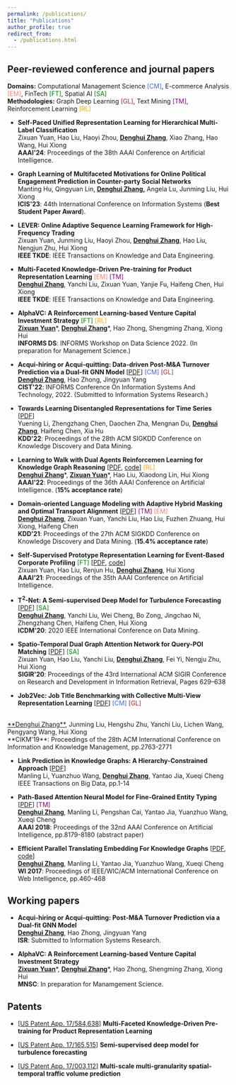 ```yaml
---
permalink: /publications/
title: "Publications"
author_profile: true
redirect_from: 
  - /publications.html
---
```


<!-- You can also find my publications on <a href="https://scholar.google.com/citations?user=6U4SXnUAAAAJ&hl=en">my Google Scholar profile</a>. -->

<!-- ## Papers (* equal contribution)
 -->
<!-- ## Papers -->

<!-- ### Preprint

- **E-BERT: A Phrase and Product Knowledge Enhanced Language Model for E-commerce** [<a href='https://arxiv.org/pdf/2009.02835.pdf'>PDF</a>, <a href=''>code</a>] <br>
<ins>**Denghui Zhang**</ins>, Zixuan Yuan, Yanchi Liu, 	Zuohui Fu, Fuzhen Zhuang, Pengyang Wang, Haifeng Chen, Hui Xiong<br>
arXiv:2009.02835 <br> -->
<!-- ### 2021 -->


<!-- <span style="color:RoyalBlue">[CM] Computational Management Science,</span>  <span style="color:CornflowerBlue">[EM] E-commerce Analysis,</span>   <span style="color:green">[FT] FinTech</span><br>
<span style="color:brown">[GL]Graph Machine Learning,</span> <span style="color:purple">[NLP] Natual Language Processing,</span> <span style="color:Orange;">[RL] Reinforcement Learning,</span -->
## Peer-reviewed conference and journal papers


**Domains:**  Computational Management Science <span style="color:RoyalBlue">[CM]</span>,  E-commerce Analysis <span style="color:Salmon">[EM]</span>,  FinTech <span style="color:green">[FT]</span>, Spatial AI <span style="color:green">[SA]</span> <br>
**Methodologies:**  Graph Deep Learning <span style="color:brown">[GL]</span>,  Text Mining <span style="color:purple">[TM]</span>,  Reinforcement Learning <span style="color:Orange;">[RL]</span>

- **Self-Paced Unified Representation Learning for Hierarchical Multi-Label Classification** <br>
Zixuan Yuan, Hao Liu, Haoyi Zhou, <ins>**Denghui Zhang**</ins>, Xiao Zhang, Hao Wang, Hui Xiong<br>
**AAAI'24**: Proceedings of the 38th AAAI Conference on Artificial Intelligence.<br>

- **Graph Learning of Multifaceted Motivations for Online Political Engagement Prediction in Counter-party Social Networks** <br>
Manting Hu, Qingyuan Lin, <ins>**Denghui Zhang,**</ins> Angela Lu, Junming Liu, Hui Xiong<br>
**ICIS'23**: 44th International Conference on Information Systems (**Best Student Paper Award**).<br>

- **LEVER: Online Adaptive Sequence Learning Framework for High-Frequency Trading** <br>
Zixuan Yuan, Junming Liu, Haoyi Zhou, <ins>**Denghui Zhang**</ins>, Hao Liu, Nengjun Zhu, Hui Xiong<br>
**IEEE TKDE**: IEEE Transactions on Knowledge and Data Engineering.<br>

<!-- ![image](M&A.jpeg){: style="float: left"} -->
- **Multi-Faceted Knowledge-Driven Pre-training for Product Representation Learning** <span style="color:Salmon">[EM] <span style="color:purple">[TM]</span></span> <br>
<ins>**Denghui Zhang**</ins>, Yanchi Liu, Zixuan Yuan, Yanjie Fu, Haifeng Chen, Hui Xiong<br>
**IEEE TKDE**: IEEE Transactions on Knowledge and Data Engineering.<br>

- **AlphaVC: A Reinforcement Learning-based Venture Capital Investment Strategy** <span style="color:green">[FT]</span> <span style="color:Orange;">[RL]</span><br>
<ins>**Zixuan Yuan**</ins>\*, <ins>**Denghui Zhang**</ins>\*, Hao Zhong, Shengming Zhang, Xiong Hui<br>
**INFORMS DS**: INFORMS Workshop on Data Science 2022. (In preparation for Management Science.)<br>

- **Acqui-hiring or Acqui-quitting: Data-driven Post-M&A Turnover Prediction via a Dual-fit GNN Model** [<a href='M_A_sample_denghui.pdf'>PDF</a>] <span style="color:RoyalBlue">[CM]</span> <span style="color:brown">[GL]</span><br>
<ins>**Denghui Zhang**</ins>, Hao Zhong, Jingyuan Yang<br>
**CIST'22**: INFORMS Conference On Information Systems And Technology, 2022. (Submitted to Information Systems Research.)<br>

- **Towards Learning Disentangled Representations for Time Series** [<a href=''>PDF</a>] <br>
Yuening Li, Zhengzhang Chen, Daochen Zha, Mengnan Du, <ins>**Denghui Zhang**</ins>, Haifeng Chen, Xia Hu<br>
**KDD'22**: Proceedings of the 28th ACM SIGKDD Conference on Knowledge Discovery and Data Mining. <br>

- **Learning to Walk with Dual Agents Reinforcemen Learning for Knowledge Graph Reasoning** [<a href='https://arxiv.org/pdf/2112.12876.pdf'>PDF</a>, <a href='https://github.com/RutgersDM/DKGR/tree/master'>code</a>] <span style="color:Orange;">[RL]</span> <br>
<ins>**Denghui Zhang**</ins>\*, <ins>**Zixuan Yuan**</ins>\*, Hao Liu, Xiaodong Lin, Hui Xiong<br>
**AAAI'22**: Proceedings of the 36th AAAI Conference on Artificial Intelligence. (**15% acceptance rate**)<br>

- **Domain-oriented Language Modeling with Adaptive Hybrid Masking and Optimal Transport Alignment** [<a href='KDD21.pdf'>PDF</a>] <span style="color:purple">[TM]</span> <span style="color:Salmon">[EM]</span> <br>
<ins>**Denghui Zhang**</ins>, Zixuan Yuan, Yanchi Liu, Hao Liu, Fuzhen Zhuang, Hui Xiong, Haifeng Chen<br>
**KDD'21**: Proceedings of the 27th ACM SIGKDD Conference on Knowledge Discovery and Data Mining. (**15.4% acceptance rate**)<br>

- **Self-Supervised Prototype Representation Learning for Event-Based Corporate Profiling** <span style="color:green">[FT]</span> [<a href='Corporate_Profiling__AAAI_2021.pdf'>PDF</a>, <a href='https://github.com/yuanzx33033/SePaL'>code</a>] <br>
Zixuan Yuan, Hao Liu, Renjun Hu, <ins>**Denghui Zhang**</ins>, Hui Xiong<br>
**AAAI'21**: Proceedings of the 35th AAAI Conference on Artificial Intelligence.<br>

<!-- ### 2020 -->
- **T$^2$-Net: A Semi-supervised Deep Model for Turbulence Forecasting** [<a href='ICDM20.pdf'>PDF</a>] <span style="color:green">[SA]</span><br>
<ins>**Denghui Zhang**</ins>, Yanchi Liu, Wei Cheng, Bo Zong, Jingchao Ni, Zhengzhang Chen, Haifeng Chen, Hui Xiong <br>
**ICDM'20**: 2020 IEEE International Conference on Data Mining.<br>


- **Spatio-Temporal Dual Graph Attention Network for Query-POI Matching** [<a href='https://dl.acm.org/doi/abs/10.1145/3397271.3401159'>PDF</a>] <span style="color:green">[SA]</span><br>
Zixuan Yuan, Hao Liu, Yanchi Liu, <ins>**Denghui Zhang**</ins>, Fei Yi, Nengju Zhu, Hui Xiong  <br>
**SIGIR'20**: Proceedings of the 43rd International ACM SIGIR Conference on Research and Development in Information Retrieval, Pages 629–638 <br>


<!-- ### 2019 -->

- **Job2Vec: Job Title Benchmarking with Collective Multi-View Representation Learning** [<a href='https://arxiv.org/pdf/2009.07429.pdf'>PDF</a>] <span style="color:RoyalBlue">[CM] <span style="color:brown">[GL]</span></span>
<br>
<ins>**Denghui Zhang**</ins>, Junming Liu, Hengshu Zhu, Yanchi Liu, Lichen Wang, Pengyang Wang, Hui Xiong<br>
**CIKM'19**: Proceedings of the 28th ACM International Conference on Information and Knowledge Management, pp.2763-2771<br>

<!-- ### 2018 and before -->

<!-- 2. **GAIA - A Multi-media Multi-lingual Knowledge Extraction and Hypothesis Generation System**  [<a href='docs/GAIA.pdf'>PDF</a>] <br>
Tongtao Zhang, Ananya Subburathinam, Ge Shi, Lifu Huang, Di Lu, Xiaoman Pan, <ins>**Manling Li**</ins>, Boliang Zhang, Qingyun Wang, Spencer Whitehead, Heng Ji, etc. <br>
**TAC-KBP**: Text Analysis Conference Knowledge Base Population Workshop 2018  <br>  --> 

- **Link Prediction in Knowledge Graphs: A Hierarchy-Constrained Approach**  [<a href='https://ieeexplore.ieee.org/document/8450054'>PDF</a>] <br>
Manling Li, Yuanzhuo Wang, <ins>**Denghui Zhang**</ins>, Yantao Jia, Xueqi Cheng <br>
IEEE Transactions on Big Data, pp.1-14 <br>
<!-- Special Issue on "Knowledge Graphs: Techniques and Applications"  --> 

- **Path-Based Attention Neural Model for Fine-Grained Entity Typing**  [<a href='PAN.pdf'>PDF</a>] <span style="color:purple">[TM]</span><br>
<ins>**Denghui Zhang**</ins>, Manling Li, Pengshan Cai, Yantao Jia, Yuanzhuo Wang, Xueqi Cheng <br>
**AAAI 2018**: Proceedings of the 32nd AAAI Conference on Artificial Intelligence, pp.8179-8180 (abstract paper) <br>


- **Efficient Parallel Translating Embedding For Knowledge Graphs**  [<a href='ParTransX.pdf'>PDF</a>, <a href='https://github.com/zdh2292390/ParTrans-X'>code</a>] <br>
<ins>**Denghui Zhang**</ins>, Manling Li, Yantao Jia, Yuanzhuo Wang, Xueqi Cheng <br>
**WI 2017**: Proceedings of IEEE/WIC/ACM International Conference on Web Intelligence, pp.460-468<br>


## Working papers

- **Acqui-hiring or Acqui-quitting: Post-M&A Turnover Prediction via a Dual-fit GNN Model** <br>
<ins>**Denghui Zhang**</ins>, Hao Zhong, Jingyuan Yang<br>
**ISR**: Submitted to Information Systems Research.<br>

- **AlphaVC: A Reinforcement Learning-based Venture Capital Investment Strategy** <br>
<ins>**Zixuan Yuan**</ins>\*, <ins>**Denghui Zhang**</ins>\*, Hao Zhong, Shengming Zhang, Xiong Hui<br>
**MNSC**: In preparation for Manamgement Science.<br>



## Patents 
- [<a href=''>US Patent App. 17/584,638</a>] **Multi-Faceted Knowledge-Driven Pre-training for Product Representation Learning** 

- [<a href=''>US Patent App. 17/165,515</a>] **Semi-supervised deep model for turbulence forecasting** 

- [<a href=''>US Patent App. 17/003,112</a>] **Multi-scale multi-granularity spatial-temporal traffic volume prediction** 


